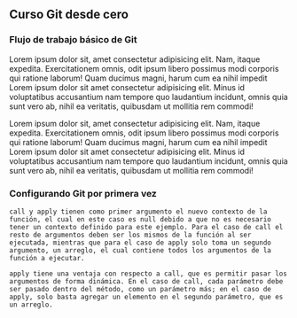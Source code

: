 ## Curso Git desde cero

### Flujo de trabajo básico de Git
Lorem ipsum dolor sit, amet consectetur adipisicing elit. Nam, itaque expedita. Exercitationem omnis, odit ipsum libero possimus modi corporis qui ratione laborum! Quam ducimus magni, harum cum ea nihil impedit Lorem ipsum dolor sit amet consectetur adipisicing elit. Minus id voluptatibus accusantium nam tempore quo laudantium incidunt, omnis quia sunt vero ab, nihil ea veritatis, quibusdam ut mollitia rem commodi!

Lorem ipsum dolor sit, amet consectetur adipisicing elit. Nam, itaque expedita. Exercitationem omnis, odit ipsum libero possimus modi corporis qui ratione laborum! Quam ducimus magni, harum cum ea nihil impedit Lorem ipsum dolor sit amet consectetur adipisicing elit. Minus id voluptatibus accusantium nam tempore quo laudantium incidunt, omnis quia sunt vero ab, nihil ea veritatis, quibusdam ut mollitia rem commodi!

### Configurando Git por primera vez
```
call y apply tienen como primer argumento el nuevo contexto de la función, el cual en este caso es null debido a que no es necesario tener un contexto definido para este ejemplo. Para el caso de call el resto de argumentos deben ser los mismos de la función al ser ejecutada, mientras que para el caso de apply solo toma un segundo argumento, un arreglo, el cual contiene todos los argumentos de la función a ejecutar.

apply tiene una ventaja con respecto a call, que es permitir pasar los argumentos de forma dinámica. En el caso de call, cada parámetro debe ser pasado dentro del método, como un parámetro más; en el caso de apply, solo basta agregar un elemento en el segundo parámetro, que es un arreglo.
```